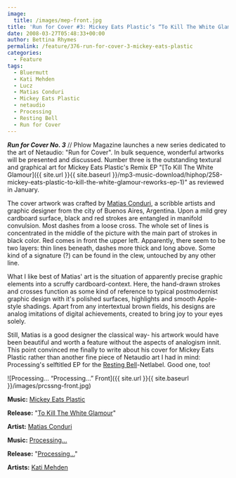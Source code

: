 ```yaml
---
image:
  title: /images/mep-front.jpg
title: 'Run for Cover #3: Mickey Eats Plastic’s “To Kill The White Glamour”'
date: 2008-03-27T05:48:33+00:00
author: Bettina Rhymes
permalink: /feature/376-run-for-cover-3-mickey-eats-plastic
categories:
  - Feature
tags:
  - Bluermutt
  - Kati Mehden
  - Lucz
  - Matias Conduri
  - Mickey Eats Plastic
  - netaudio
  - Processing
  - Resting Bell
  - Run for Cover
---
```

***Run for Cover No. 3*** // Phlow Magazine launches a new series dedicated to the art of Netaudio: "Run for Cover". In bulk sequence, wonderful artworks will be presented and discussed. Number three is the outstanding textural and graphical art for Mickey Eats Plastic's Remix EP "[To Kill The White Glamour]({{ site.url }}{{ site.baseurl }}/mp3-music-download/hiphop/258-mickey-eats-plastic-to-kill-the-white-glamour-reworks-ep-1)" as reviewed in January.<!--more-->

<!--adsense-->

The cover artwork was crafted by [Matias Conduri](http://www.flickr.com/photos/matiascoduri "Matias Conduri @ Flickr"), a scribble artists and graphic designer from the city of Buenos Aires, Argentina. Upon a mild grey cardboard surface, black and red strokes are entangled in manifold convulsion. Most dashes from a loose cross. The whole set of lines is concentrated in the middle of the picture with the main part of strokes in black color. Red comes in front the upper left. Apparently, there seem to be two layers: thin lines beneath, dashes more thick and long above. Some kind of a signature (?) can be found in the clew, untouched by any other line.

What I like best of Matias' art is the situation of apparently precise graphic elements into a scruffy cardboard-context. Here, the hand-drawn strokes and crosses function as some kind of reference to typical postmodernist graphic design with it's polished surfaces, highlights and smooth Apple-style shadings. Apart from any intertextual brown fields, his designs are analog imitations of digital achievements, created to bring joy to your eyes solely.

Still, Matias is a good designer the classical way- his artwork would have been beautiful and worth a feature without the aspects of analogism innit. This point convinced me finally to write about his cover for Mickey Eats Plastic rather than another fine piece of Netaudio art I had in mind: Processing's selftitled EP for the [Resting Bell](http://www.restingbell.net/)-Netlabel. Good one, too!

![Processing… “Processing…” Front]({{ site.url }}{{ site.baseurl }}/images/prcssng-front.jpg)

**Music:** [Mickey Eats Plastic](http://www.myspace.com/mickeyeatsplastic)
  
**Release:** "[To Kill The White Glamour](http://www.mickeyeatsplastic.com/music.htm)"
  
**Artist:** [Matias Conduri](http://www.flickr.com/photos/matiascoduri "Matias Conduri @ Flickr")

**Music:** [Processing...](http://www.myspace.com/processingdotdotdot)
  
**Release:** "[Processing...](http://www.restingbell.net/releases/rb002-processing)"
  
**Artists:** [Kati Mehden](http://www.goyippi.net/)